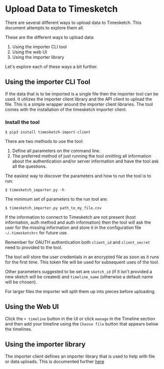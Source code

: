 # Upload Data to Timesketch

There are several different ways to upload data to Timesketch. This document
attempts to explore them all.

These are the different ways to upload data:

1. Using the importer CLI tool
2. Using the web UI
3. Using the importer library

Let's explore each of these ways a bit further.

## Using the importer CLI Tool

If the data that is to be imported is a single file then the importer tool
can be used. It utilizes the importer client library and the API client to upload
the file. This is a simple wrapper around the importer client libraries. The tool comes
with the installation of the timesketch importer client.

### Install the tool

```shell
$ pip3 install timesketch-import-client
```

There are two methods to use the tool:

1. Define all parameters on the command line.
2. The preferred method of just running the tool omitting all information about the 
authentication and/or server information and have the tool ask all the questions.

The easiest way to discover the parameters and how to run the tool is to run:

```shell
$ timesketch_importer.py -h
```

The minimum set of parameters to the run tool are:

```shell
$ timesketch_importer.py path_to_my_file.csv
```

If the information to connect to Timesketch are not present (host information,
auth method and auth information) then the tool will ask the user for the missing
information and store it in the configuration file `~/.timesketchrc` for future use.

Remember for OAUTH authentication both `client_id` and `client_secret` need to
provided to the tool.

The tool will store the user credentials in an encrypted file as soon as it
runs for the first time. This token file will be used for subsequent uses
of the tool.

Other parameters suggested to be set are `sketch_id` (if it isn't provided a
new sketch will be created) and `timeline_name` (otherwise a default name
will be chosen).

For larger files the importer will split them up into pieces before uploading.

## Using the Web UI

Click the `+ timeline` button in the UI or click `manage` in the Timeline
section and then add your timeline using the `Choose file` button that
appears below the timelines.

## Using the importer library

The importer client defines an importer library that is used to help with
file or data uploads. This is documented further
[here](/docs/developers/api-upload-data.md)

